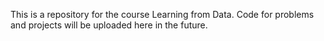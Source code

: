 This is a repository for the course Learning from Data. Code for problems and projects will be uploaded here in the future.
